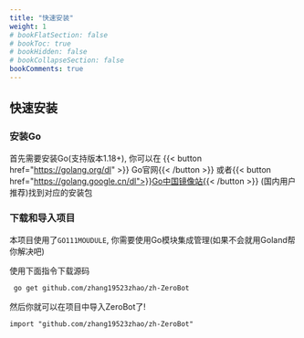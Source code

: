 ```yaml
---
title: "快速安装"
weight: 1
# bookFlatSection: false
# bookToc: true
# bookHidden: false
# bookCollapseSection: false
bookComments: true
---
```


## 快速安装

### 安装Go

首先需要安装Go(支持版本1.18+), 你可以在
{{< button href="https://golang.org/dl" >}} Go官网{{< /button >}}
或者{{< button href="https://golang.google.cn/dl">}}Go中国镜像站{{< /button >}}
(国内用户推荐)找到对应的安装包

### 下载和导入项目

本项目使用了`GO111MOUDULE`, 你需要使用Go模块集成管理(如果不会就用Goland帮你解决吧)

使用下面指令下载源码

```bash
 go get github.com/zhang19523zhao/zh-ZeroBot
```

然后你就可以在项目中导入ZeroBot了!

```golang
import "github.com/zhang19523zhao/zh-ZeroBot"
```
